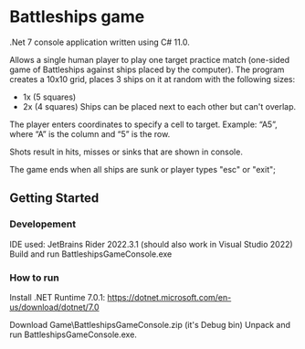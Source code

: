 # Battleships game

.Net 7 console application written using C# 11.0.

Allows a single human player to play one target practice match (one-sided game of Battleships against ships placed by the computer).
The program creates a 10x10 grid, places 3 ships on it at random with the following sizes:
- 1x (5 squares)
- 2x (4 squares)
Ships can be placed next to each other but can't overlap.

The player enters coordinates to specify a cell to target. 
Example: “A5”, where “A” is the column and “5” is the row.

Shots result in hits, misses or sinks that are shown in console.

The game ends when all ships are sunk or player types "esc" or "exit";

## Getting Started

### Developement

IDE used: JetBrains Rider 2022.3.1 (should also work in Visual Studio 2022)
Build and run BattleshipsGameConsole.exe

### How to run

Install .NET Runtime 7.0.1:
https://dotnet.microsoft.com/en-us/download/dotnet/7.0

Download Game\BattleshipsGameConsole.zip (it's Debug bin)
Unpack and run BattleshipsGameConsole.exe.